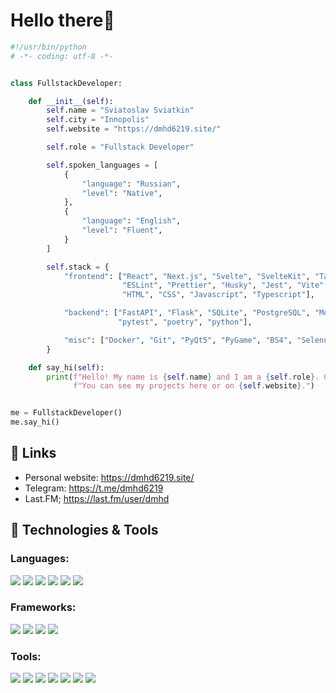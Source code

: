 # Hello there👋

```python
#!/usr/bin/python
# -*- coding: utf-8 -*-


class FullstackDeveloper:

    def __init__(self):
        self.name = "Sviatoslav Sviatkin"
        self.city = "Innopolis"
        self.website = "https://dmhd6219.site/"

        self.role = "Fullstack Developer"

        self.spoken_languages = [
            {
                "language": "Russian",
                "level": "Native",
            },
            {
                "language": "English",
                "level": "Fluent",
            }
        ]

        self.stack = {
            "frontend": ["React", "Next.js", "Svelte", "SvelteKit", "TailwindCSS", "Framer-Motion", "Styled-Components",
                         "ESLint", "Prettier", "Husky", "Jest", "Vite",
                         "HTML", "CSS", "Javascript", "Typescript"],

            "backend": ["FastAPI", "Flask", "SQLite", "PostgreSQL", "MongoDB", "SQLAlchemy", "Alembic", "pylint",
                        "pytest", "poetry", "python"],

            "misc": ["Docker", "Git", "PyQt5", "PyGame", "BS4", "Selenuim", "Forge", "LaTeX"]
        }

    def say_hi(self):
        print(f"Hello! My name is {self.name} and I am a {self.role}. Currently I live in {self.city}. "
              f"You can see my projects here or on {self.website}.")


me = FullstackDeveloper()
me.say_hi()

```

## 📝 Links

- Personal website: https://dmhd6219.site/
- Telegram: https://t.me/dmhd6219
- Last.FM; https://last.fm/user/dmhd

## 🔧 Technologies & Tools

### Languages:

![](https://img.shields.io/badge/JavaScript-323330?style=for-the-badge&logo=javascript&logoColor=F7DF1E)
![](https://img.shields.io/badge/TypeScript-007ACC?style=for-the-badge&logo=typescript&logoColor=white)
![](https://img.shields.io/badge/Python-14354C?style=for-the-badge&logo=python&logoColor=white)
![](https://img.shields.io/badge/Java-ED8B00?style=for-the-badge&logo=openjdk&logoColor=white)
![](https://img.shields.io/badge/HTML5-E34F26?style=for-the-badge&logo=html5&logoColor=white)
![](https://img.shields.io/badge/CSS3-1572B6?style=for-the-badge&logo=css3&logoColor=white)

### Frameworks:

![](https://img.shields.io/badge/React-20232A?style=for-the-badge&logo=react&logoColor=61DAFB)
![](https://img.shields.io/badge/Svelte-4A4A55?style=for-the-badge&logo=svelte&logoColor=FF3E00)
![](https://img.shields.io/badge/Flask-000000?style=for-the-badge&logo=flask&logoColor=white)
![](https://img.shields.io/badge/FastAPI-000000?style=for-the-badge&logo=fastapi&logoColor=white)

### Tools:

![](https://img.shields.io/badge/docker-369cee?style=for-the-badge&logo=docker&logoColor=white)
![](https://img.shields.io/badge/Tailwind_CSS-38B2AC?style=for-the-badge&logo=tailwind-css&logoColor=white)
![](https://img.shields.io/badge/eslint-3A33D1?style=for-the-badge&logo=eslint&logoColor=white)
![](https://img.shields.io/badge/prettier-1A2C34?style=for-the-badge&logo=prettier&logoColor=F7BA3E)
![](https://img.shields.io/badge/pylint-000?style=for-the-badge&logo=pylint&logoColor=white)
![](https://img.shields.io/badge/Jest-323330?style=for-the-badge&logo=Jest&logoColor=white)
![](https://img.shields.io/badge/LaTeX-1f425f?style=for-the-badge&logo=latex)
